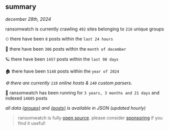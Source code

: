 
## summary
_december 28th, 2024_

ransomwatch is currently crawling `492` sites belonging to `216` unique groups

⏲ there have been `8` posts within the `last 24 hours`

🦈 there have been `306` posts within the `month of december`

🪐 there have been `1457` posts within the `last 90 days`

🏚 there have been `5148` posts within the `year of 2024`

_⚙️ there are currently `118` online hosts & `140` custom parsers._

🦕 ransomwatch has been running for `3 years, 3 months and 21 days` and indexed `14605` posts

_all data  [(groups)](http://ransomwhat.telemetry.ltd/groups) and [(posts)](http://ransomwhat.telemetry.ltd/posts) is available in JSON (updated hourly)_

> ransomwatch is fully [open source](https://github.com/joshhighet/ransomwatch#ransomwatch--). please consider [sponsoring](https://github.com/sponsors/joshhighet) if you find it useful!
